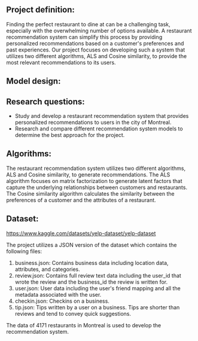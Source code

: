 ## Project definition:
Finding the perfect restaurant to dine at can be a challenging task, especially with the overwhelming number of options available. A restaurant recommendation system can simplify this process by providing personalized recommendations based on a customer's preferences and past experiences. Our project focuses on developing such a system that utilizes two different algorithms, ALS and Cosine similarity, to provide the most relevant recommendations to its users.

## Model design:


## Research questions:
- Study and develop a restaurant recommendation system that provides personalized recommendations to users in the city of Montreal.
- Research and compare different recommendation system models to determine the best approach for the project.


## Algorithms:
The restaurant recommendation system utilizes two different algorithms, ALS and Cosine similarity, to generate recommendations. The ALS algorithm focuses on matrix factorization to generate latent factors that capture the underlying relationships between customers and restaurants. The Cosine similarity algorithm calculates the similarity between the preferences of a customer and the attributes of a restaurant.


## Dataset:
https://www.kaggle.com/datasets/yelp-dataset/yelp-dataset

The project utilizes a JSON version of the dataset which contains the following files:
1. business.json: Contains business data including location data, attributes, and categories.
2. review.json: Contains full review text data including the user_id that wrote the review and the business_id the review is written for.
3. user.json: User data including the user's friend mapping and all the metadata associated with the user.
4. checkin.json: Checkins on a business.
5. tip.json: Tips written by a user on a business. Tips are shorter than reviews and tend to convey quick suggestions.

The data of 4171 restaurants in Montreal is used to develop the recommendation system.
